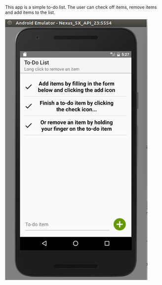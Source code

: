 This app is a simple to-do list.
The user can check off items, remove items and add items to the list.

![ToDo_List](doc/ToDo_List.png)
